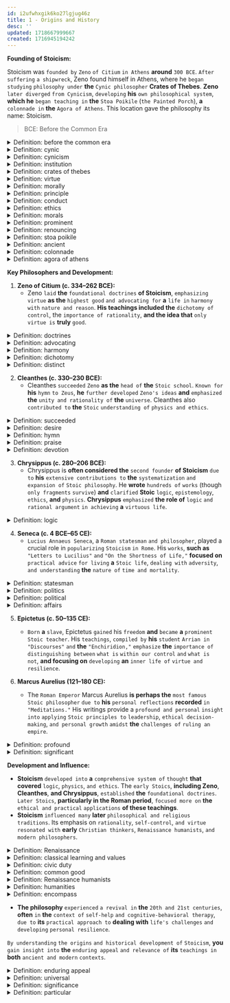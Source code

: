 ```yaml
---
id: i2ufwhxgik6ko27lgjug46z
title: 1 - Origins and History
desc: ''
updated: 1718667999667
created: 1716945194242
---
```


**Founding of Stoicism:**

Stoicism was `founded by` `Zeno` `of Citium` `in Athens` **around** `300 BCE`. `After suffering` `a shipwreck`, Zeno found himself in Athens, where he `began studying` `philosophy under` **the** `Cynic philosopher` **Crates of Thebes**. **Zeno** `later diverged` `from Cynicism`, `developing` **his** `own philosophical system`, **which he** `began teaching in` **the** `Stoa Poikile` (`the Painted Porch`), **a** `colonnade in` **the** `Agora of Athens`. This location gave the philosophy its name: Stoicism.

> BCE: Before the Common Era



<!-- start of 'before the common era' section -->
<details>
   <summary>Definition: before the common era</summary>

#
`BCE` stands for "Before the Common Era." It is a `non-religious` `way of` `referring to` **the** `years before` `year 1 in` **the** `Gregorian calendar`, which is **the** `calendar system` **most widely** `used today`. `BCE` **is** `equivalent to` `BC`, **which means** "`Before Christ`."

---
</details>
<!-- end of 'before the common era' section -->



<!-- start of 'cynic' section -->
<details>
   <summary>Definition: cynic</summary>

#
A cynic **is a** `person` **who** `believes` **that** `people` `are motivated` **purely** `by self-interest` `rather than` `by acting for` `honorable or unselfish` `reasons`.

---
</details>
<!-- end of 'cynic' section -->



<!-- start of 'cynicism' section -->
<details>
   <summary>Definition: cynicism</summary>

#
Cynicism **is an** `attitude` `or state of mind` `characterized by` **a general** `distrust` `of others' motives`, `believing` **that** `people` **are primarily** `driven by` `self-interest`. It **often involves a** `skeptical`, `negative`, `or mocking` **view of** `human nature` `and social institutions`.

---
</details>
<!-- end of 'cynicism' section -->



<!-- start of 'institution' section -->
<details>
   <summary>Definition: institution</summary>

#
An institution **is a** `large` `organization` `or system`, **like a** `school`, `hospital`, **or** `government`, `that helps` `society` `function` `by providing` **important** `services and` **following set** `rules`.

---
</details>
<!-- end of 'institution' section -->



<!-- start of 'crates of thebes' section -->
<details>
   <summary>Definition: crates of thebes</summary>

#
Crates of Thebes **was a** `Greek` `philosopher` **and a** `prominent figure in` **the** `Cynic school of philosophy`. He is `known for` `renouncing` `his wealth` `to live` **a** `life of` `simplicity and virtue`, **following the teachings of his** `mentor`, `Diogenes of Sinope`.

---
</details>
<!-- end of 'crates of thebes' section -->



<!-- start of 'virtue' section -->
<details>
   <summary>Definition: virtue</summary>

#
Virtue **is a** `good quality` `or behavior` **that is** `considered` `morally excellent`, **like** `kindness`, `honesty`, **or** `courage`.

---
</details>
<!-- end of 'virtue' section -->



<!-- start of 'morally' section -->
<details>
   <summary>Definition: morally</summary>

#
Morally **means** `relating to` `what is` `right and wrong` `in human behavior`. It **refers to** `actions and decisions` `based on` `principles` `of good conduct` `and ethics`.

---
</details>
<!-- end of 'morally' section -->



<!-- start of 'principle' section -->
<details>
   <summary>Definition: principle</summary>

#
**A basic** `rule or belief` `that guides` `how` `you act` `and make` `decisions`.

---
</details>
<!-- end of 'principle' section -->



<!-- start of 'conduct' section -->
<details>
   <summary>Definition: conduct</summary>

#
`The way` `a person` `behaves or acts`.

---
</details>
<!-- end of 'conduct' section -->



<!-- start of 'ethics' section -->
<details>
   <summary>Definition: ethics</summary>

#
The `study of` `what is` `right and wrong`, `and the principles` `that guide` `good behavior`.

---
</details>
<!-- end of 'ethics' section -->



<!-- start of 'morals' section -->
<details>
   <summary>Definition: morals</summary>

#
Morals are the `beliefs about` `what is` `right and wrong` **behavior**, `guiding how` `people` `should act`.

---
</details>
<!-- end of 'morals' section -->



<!-- start of 'prominent' section -->
<details>
   <summary>Definition: prominent</summary>

#
Prominent **means** `important` `or well-known`. It **can also mean** `something` **that** `stands out or` **is** `easily noticeable`.

---
</details>
<!-- end of 'prominent' section -->



<!-- start of 'renouncing' section -->
<details>
   <summary>Definition: renouncing</summary>

#
Renouncing **means** `formally` `giving up` `or rejecting` `something`, **often a** `belief`, `claim`, `or possession`.

---
</details>
<!-- end of 'renouncing' section -->



<!-- start of 'stoa poikile' section -->
<details>
   <summary>Definition: stoa poikile</summary>

#
The Stoa Poikile, `also known as` `the Painted Porch`, **was a** `famous building in` `ancient Athens`. It was a `covered walkway` `decorated with` `paintings` **and was an important** `gathering place for` `philosophers`, `including` `the founder of` `Stoicism`, `Zeno of Citium`.

---
</details>
<!-- end of 'stoa poikile' section -->



<!-- start of 'ancient' section -->
<details>
   <summary>Definition: ancient</summary>

#
Ancient **means** `very old` `or belonging to` `a time` `long past`, `typically` **referring to periods in history** `thousands` `of years ago`.

---
</details>
<!-- end of 'ancient' section -->



<!-- start of 'colonnade' section -->
<details>
   <summary>Definition: colonnade</summary>

#
A colonnade **is a** `row of` `columns` `supporting` **a** `roof or` **a** `series of arches`, **often found in classical architecture**.

---
</details>
<!-- end of 'colonnade' section -->



<!-- start of 'agora of athens' section -->
<details>
   <summary>Definition: agora of athens</summary>

#
The Agora of Athens **was a** `central` `public space in` `ancient Athens` **used** `for assemblies`, `markets`, **and** `social gatherings`. It was **a** `hub of` `political`, `commercial`, **and** `social activity`.

---
</details>
<!-- end of 'agora of athens' section -->



**Key Philosophers and Development:**

1. **Zeno of Citium (c. 334–262 BCE):** 
   - Zeno `laid` **the** `foundational doctrines` **of Stoicism**, `emphasizing` `virtue` **as the** `highest good` `and advocating for` **a** `life in` `harmony with` `nature and reason`. **His teachings included the** `dichotomy of control`, the `importance of rationality`, **and the idea that** `only virtue is` **truly** `good`.



<!-- start of 'doctrines' section -->
<details>
   <summary>Definition: doctrines</summary>

#
Doctrines are `sets of` `beliefs or teachings` `held` `and promoted by` `a group`, **such as a** `religion`, `political party`, **or** `organization`.

---
</details>
<!-- end of 'doctrines' section -->



<!-- start of 'advocating' section -->
<details>
   <summary>Definition: advocating</summary>

#
Advocating means `supporting or arguing` `in favor of` `something`, **like an** `idea`, `cause`, **or** `policy`.

---
</details>
<!-- end of 'advocating' section -->



<!-- start of 'harmony' section -->
<details>
   <summary>Definition: harmony</summary>

#
Harmony **is when** `things` `work well` `together`, `creating` **a** `peaceful and balanced` `situation`. It's like `all` **the** `parts` `fitting together` `smoothly`, **whether in** `music`, `relationships`, **or** `nature`.

---
</details>
<!-- end of 'harmony' section -->



<!-- start of 'dichotomy' section -->
<details>
   <summary>Definition: dichotomy</summary>

#
Dichotomy **means a** `division or contrast` `between` `two things` **that are** `opposed` `or entirely different` `from each other`. It's **like having two** `very distinct` `choices` `or ideas`.

---
</details>
<!-- end of 'dichotomy' section -->



<!-- start of 'distinct' section -->
<details>
   <summary>Definition: distinct</summary>

#
Distinct means `clearly` `different` `or separate` `from something else`. It's like **being able to easily tell one thing apart from another because they're** `not alike`.

---
</details>
<!-- end of 'distinct' section -->



2. **Cleanthes (c. 330–230 BCE):**
   - Cleanthes `succeeded` `Zeno` **as the** `head of` **the** `Stoic school`. `Known for` **his** `hymn` `to Zeus`, **he** `further developed` `Zeno's ideas` **and** `emphasized` **the** `unity and rationality of` **the** `universe`. Cleanthes also `contributed to` **the** `Stoic` `understanding of` `physics and ethics`.



<!-- start of 'succeeded' section -->
<details>
   <summary>Definition: succeeded</summary>

#
"Succeeded" means `to achieve a` `desired` `goal or outcome`. It's **like reaching a target or accomplishing something you set out to do**.

---
</details>
<!-- end of 'succeeded' section -->



<!-- start of 'desire' section -->
<details>
   <summary>Definition: desire</summary>

#
Desire is a `strong` `feeling of` `wanting` `something`. It's **like a** `wish` `or longing` `for something` **you find** `appealing or important`.

---
</details>
<!-- end of 'desire' section -->



<!-- start of 'hymn' section -->
<details>
   <summary>Definition: hymn</summary>

#
A hymn **is a** `religious` `song` **typically** `sung in` `praise or worship`, **often with** `lyrics` `that express` `devotion or thanksgiving`.

---
</details>
<!-- end of 'hymn' section -->



<!-- start of 'praise' section -->
<details>
   <summary>Definition: praise</summary>

#
"Praise" **means** `expressing` `admiration or approval` `for someone` `or something`, **often** `for their` `good qualities` `or achievements`.

---
</details>
<!-- end of 'praise' section -->



<!-- start of 'devotion' section -->
<details>
   <summary>Definition: devotion</summary>

#
"Devotion" **refers to a** `strong` `feeling of` `love`, `loyalty`, `or dedication` `to someone` `or something`, **often in a religious context**.

---
</details>
<!-- end of 'devotion' section -->



3. **Chrysippus (c. 280–206 BCE):**
   - Chrysippus is **often considered the** `second founder` **of Stoicism** `due to` **his** `extensive contributions to` **the** `systematization` `and expansion of` `Stoic philosophy`. He **wrote** `hundreds of` `works` (though `only fragments` `survive`) **and** `clarified` **Stoic** `logic`, `epistemology`, `ethics`, **and** `physics`. **Chrysippus** `emphasized` **the role of** `logic` `and rational argument` `in achieving` **a** `virtuous life`.



<!-- start of 'logic' section -->
<details>
   <summary>Definition: logic</summary>

#
"Logic" is a `method of` `reasoning` **that** `helps` **people** `determine` `whether` `something is` `true or false` `by using` `clear and structured` `thinking`.

---
</details>
<!-- end of 'logic' section -->



4. **Seneca (c. 4 BCE–65 CE):**
   - `Lucius Annaeus Seneca`, a `Roman statesman` `and philosopher`, played a crucial role in `popularizing` `Stoicism` `in Rome`. His `works`, **such as** `"Letters to Lucilius"` `and` `"On the Shortness of Life,"` **focused on** `practical advice` `for living` **a** `Stoic life`, `dealing with` `adversity`, `and understanding` **the** `nature of` `time and mortality`.



<!-- start of 'statesman' section -->
<details>
   <summary>Definition: statesman</summary>

#
A statesman is a `skilled`, `experienced`, `and respected` `political leader` **who is** `dedicated to` `public service and` **the** `welfare of` **their** `country`.

---
</details>
<!-- end of 'statesman' section -->



<!-- start of 'politics' section -->
<details>
   <summary>Definition: politics</summary>

#
Politics is the `activities`, `actions`, `and policies` `used to` `gain and hold` `power in` **a** `government or` `to influence` **the** `government`.

---
</details>
<!-- end of 'politics' section -->



<!-- start of 'political' section -->
<details>
   <summary>Definition: political</summary>

#
Political `relates to` `politics` `or government affairs`.

---
</details>
<!-- end of 'political' section -->



<!-- start of 'affairs' section -->
<details>
   <summary>Definition: affairs</summary>

#
"Affairs" are `events or situations` **that** `people are` `involved in`, **especially those that are** `public` **or** `important`.

---
</details>
<!-- end of 'affairs' section -->



5. **Epictetus (c. 50–135 CE):**
   - `Born` **a** `slave`, Epictetus `gained` his `freedom` **and** `became` **a** `prominent` `Stoic teacher`. His `teachings`, `compiled by` **his** `student` `Arrian in` `"Discourses"` `and` **the** `"Enchiridion,"` `emphasize` **the** `importance of` `distinguishing between` `what is` `within our control` `and` `what is not`, **and focusing on** `developing` **an** `inner life of` `virtue and resilience`.

6. **Marcus Aurelius (121–180 CE):**
   - The `Roman Emperor` Marcus Aurelius **is perhaps the** `most famous` `Stoic philosopher` `due to` **his** `personal reflections` **recorded** `in "Meditations."` His writings provide a `profound and personal` `insight into` `applying` `Stoic principles to` `leadership`, `ethical decision-making`, `and personal growth` `amidst` **the** `challenges of` `ruling an empire`.



<!-- start of 'profound' section -->
<details>
   <summary>Definition: profound</summary>

#
"Profound" means `very` `deep or intense`, `often` **referring to** `ideas`, `feelings`, `or experiences` **that are** `significant` `and deeply impactful`.

---
</details>
<!-- end of 'profound' section -->



<!-- start of 'significant' section -->
<details>
   <summary>Definition: significant</summary>

#
"Significant" means `important or meaningful`, `having` **a** `noticeable or major` `effect`.

---
</details>
<!-- end of 'significant' section -->



**Development and Influence:**

- **Stoicism** `developed into` **a** `comprehensive system of` `thought` **that covered** `logic`, `physics`, `and ethics`. The `early Stoics`, **including Zeno**, **Cleanthes**, **and Chrysippus**, `established` **the** `foundational doctrines`. `Later Stoics`, **particularly in the Roman period**, `focused more on` **the** `ethical and practical` `applications` **of these teachings**.
- **Stoicism** `influenced many` **later** `philosophical and religious` `traditions`. Its emphasis on `rationality`, `self-control`, `and virtue` `resonated with` **early** `Christian thinkers`, `Renaissance humanists`, `and modern philosophers`.



<!-- start of 'Renaissance' section -->
<details>
   <summary>Definition: Renaissance</summary>

#
A `period of` `cultural`, `artistic`, `intellectual`, `and scientific` `revival in` `Europe`, **roughly** `from` **the** `14th to` **the** `17th` `century`, **marked by a** `renewed interest in` `classical learning and values`.

---
</details>
<!-- end of 'Renaissance' section -->



<!-- start of 'classical learning and values' section -->
<details>
   <summary>Definition: classical learning and values</summary>

#
**The** `study` `and appreciation of` `ancient` `Greek and Roman` `literature`, `philosophy`, `art`, `and culture`, **emphasizing** `principles` **like** `reason`, `beauty`, **and** `civic duty`.

---
</details>
<!-- end of 'classical learning and values' section -->



<!-- start of 'civic duty' section -->
<details>
   <summary>Definition: civic duty</summary>

#
"Civic duty" refers to the `responsibility of` `citizens` `to participate in` **the** `functioning of` **their** `society` `by obeying laws`, `paying taxes`, `voting`, `and contributing to` **the** `common good`.

---
</details>
<!-- end of 'civic duty' section -->



<!-- start of 'common good' section -->
<details>
   <summary>Definition: common good</summary>

#
The "common good" refers to the `well-being` `and interests of` **the** `entire` `community or society` **rather than specific individuals or groups**, aiming for benefits that are shared and `beneficial` `to all` **members**.

---
</details>
<!-- end of 'common good' section -->



<!-- start of 'Renaissance humanists' section -->
<details>
   <summary>Definition: Renaissance humanists</summary>

#
`Scholars and thinkers` `during the Renaissance` **who** `focused on` `human` `potential and achievements`, `emphasizing` **the** `study of` `classical texts`, `literature`, **and** `the humanities`.

---
</details>
<!-- end of 'Renaissance humanists' section -->



<!-- start of 'humanities' section -->
<details>
   <summary>Definition: humanities</summary>

#
`The "humanities"` `encompass` `academic disciplines` **that focus on** `human culture`, **such as** `literature`, `history`, `philosophy`, `languages`, **and the** `arts`, aiming `to understand and appreciate` **the** `human` `experience and expression` `throughout history`.

---
</details>
<!-- end of 'humanities' section -->



<!-- start of 'encompass' section -->
<details>
   <summary>Definition: encompass</summary>

#
"To encompass" means `to include` `or contain` `within its` `scope or range`. It `implies` `surrounding or covering` `something` `comprehensively`.

---
</details>
<!-- end of 'encompass' section -->



- **The philosophy** `experienced` `a revival in` **the** `20th and 21st centuries`, **often** `in` **the** `context of` `self-help` `and cognitive-behavioral therapy`, `due to` **its** `practical approach to` **dealing with** `life's challenges` `and developing` `personal resilience`.

`By understanding` `the origins` `and historical development of` `Stoicism`, **you** `gain insight into` **the** `enduring appeal` `and relevance of` **its** `teachings in` **both** `ancient and modern` `contexts`.



<!-- start of 'enduring appeal' section -->
<details>
   <summary>Definition: enduring appeal</summary>

#
"Enduring appeal" **refers to the** `lasting` `attractiveness` `or popularity of` `something` `over time`, **often** `due to` **its** `timeless qualities` `or universal significance`.

---
</details>
<!-- end of 'enduring appeal' section -->



<!-- start of 'universal' section -->
<details>
   <summary>Definition: universal</summary>

#
"Universal" **means** `applying to` `everything or everyone`, `everywhere`.

---
</details>
<!-- end of 'universal' section -->



<!-- start of 'significance' section -->
<details>
   <summary>Definition: significance</summary>

#
"Significance" **refers to the** `importance`, `relevance`, `or meaning of` `something`, `indicating` **its** `impact or value in` **a** `particular context`.

---
</details>
<!-- end of 'significance' section -->



<!-- start of 'particular' section -->
<details>
   <summary>Definition: particular</summary>

#
"Particular" **means** `something` `specific`, `not general`.

---
</details>
<!-- end of 'particular' section -->
